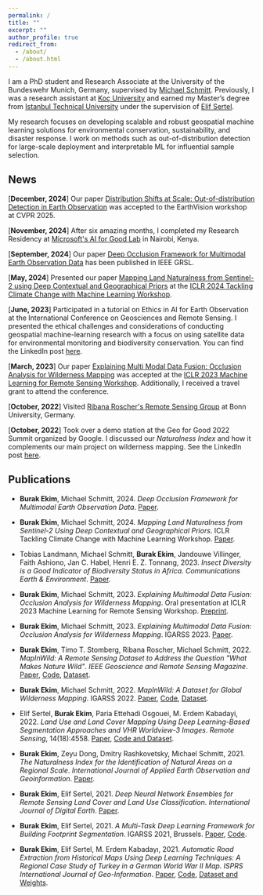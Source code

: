 ```yaml
---
permalink: /
title: ""
excerpt: ""
author_profile: true
redirect_from: 
  - /about/
  - /about.html
---
```


I am a PhD student and Research Associate at the University of the Bundeswehr Munich, Germany, supervised by [Michael Schmitt](https://schmitt-muc.github.io/). Previously, I was a research assistant at [Koç University](https://www.ku.edu.tr/en) and earned my Master’s degree from [Istanbul Technical University](https://www.itu.edu.tr/en) under the supervision of [Elif Sertel](https://web.itu.edu.tr/~sertele/).

My research focuses on developing scalable and robust geospatial machine learning solutions for environmental conservation, sustainability, and disaster response. I work on methods such as out-of-distribution detection for large-scale deployment and interpretable ML for influential sample selection.

## News

[**December, 2024**] Our paper [Distribution Shifts at Scale: Out-of-distribution Detection in Earth Observation](https://arxiv.org/abs/2412.13394) was accepted to the EarthVision workshop at CVPR 2025.

[**November, 2024**] After six amazing months, I completed my Research Residency at [Microsoft's AI for Good Lab](https://www.microsoft.com/en-us/research/group/ai-for-good-research-lab/) in Nairobi, Kenya.

[**September, 2024**] Our paper [Deep Occlusion Framework for Multimodal Earth Observation Data](https://ieeexplore.ieee.org/document/10680581) has been published in IEEE GRSL.

[**May, 2024**] Presented our paper [Mapping Land Naturalness from Sentinel-2 using Deep Contextual and Geographical Priors](https://arxiv.org/abs/2406.19302) at the [ICLR 2024 Tackling Climate Change with Machine Learning Workshop](https://www.climatechange.ai/events/iclr2024).

[**June, 2023**] Participated in a tutorial on Ethics in AI for Earth Observation at the International Conference on Geosciences and Remote Sensing. I presented the ethical challenges and considerations of conducting geospatial machine-learning research with a focus on using satellite data for environmental monitoring and biodiversity conservation. You can find the LinkedIn post [here](https://www.linkedin.com/embed/feed/update/urn:li:share:7088108532616568832).

[**March, 2023**] Our paper [Explaining Multi Modal Data Fusion: Occlusion Analysis for Wilderness Mapping](https://arxiv.org/abs/2304.02407) was accepted at the [ICLR 2023 Machine Learning for Remote Sensing Workshop](https://nasaharvest.github.io/ml-for-remote-sensing/iclr2023/#travel-support). Additionally, I received a travel grant to attend the conference.

[**October, 2022**] Visited [Ribana Roscher's Remote Sensing Group](http://rs.ipb.uni-bonn.de/people/) at Bonn University, Germany.

[**October, 2022**] Took over a demo station at the Geo for Good 2022 Summit organized by Google. I discussed our _Naturalness Index_ and how it complements our main project on wilderness mapping. See the LinkedIn post [here](https://www.linkedin.com/posts/burakekim_wild-wilderness-naturalness-activity-6983534299677356032-6A7v?utm_source=li_share).

<!-- 
[**August, 2022**] I presented our study "Towards an Automatic, Satellite-Based Mapping of Wilderness Areas" at ForestST 2022 in Berlin.

[**June, 2022**] I presented our work "MapInWild: A Dataset for Global Wilderness Mapping" at IGARSS 2022. You can find my related LinkedIn post [here](https://www.linkedin.com/posts/burakekim_wilderness-explainablemachinelarning-enviromentalmonitoring-activity-6955923794850893824-MWq1?utm_source=linkedin_share).

[**January, 2022**] [2021 Best M.Sc. Thesis Award]: My master's thesis, titled "Land Cover and Land Use Classification of Multi-Modal High-Resolution Satellite Images Using a Multi-Task Deep Learning Approach," received first prize in the IEEE GRSS Turkey Master Thesis Competition. You can watch my talk [here](https://www.youtube.com/watch?v=KznDYXoMdjQ) and view the competition announcement [here](https://grssturkey.org//tez-yarismasi) (in Turkish).

[**July, 2021**] I presented our work "A Multi-Task Deep Learning Framework for Building Footprint Segmentation" at IGARSS 2021.

[**October, 2020**] The SPOT-7 and TerraSAR-X images used in my M.Sc. thesis were delivered by [AIRBUS](https://www.airbus.com/) and the [German Aerospace Center (DLR)](https://www.dlr.de/EN/Home/home_node.html) after positive evaluation of scientific proposals.

[**July, 2020**] My M.Sc. thesis was awarded by [The Scientific and Technological Research Council of Turkey](https://www.tubitak.gov.tr/en) under the 2210/C Scholarship Program in the Priority Fields in Science and Technology. You can read more about my thesis and related posts [here](https://www.linkedin.com/feed/update/urn:li:activity:6817060928564015104/).
!--> 

## Publications

- **Burak Ekim**, Michael Schmitt, 2024. *Deep Occlusion Framework for Multimodal Earth Observation Data*. [Paper](https://ieeexplore.ieee.org/document/10680581).

- **Burak Ekim**, Michael Schmitt, 2024. *Mapping Land Naturalness from Sentinel-2 Using Deep Contextual and Geographical Priors*. ICLR Tackling Climate Change with Machine Learning Workshop. [Paper](https://arxiv.org/abs/2406.19302).

- Tobias Landmann, Michael Schmitt, **Burak Ekim**, Jandouwe Villinger, Faith Ashiono, Jan C. Habel, Henri E. Z. Tonnang, 2023. *Insect Diversity is a Good Indicator of Biodiversity Status in Africa*. *Communications Earth & Environment*. [Paper](https://www.nature.com/articles/s43247-023-00896-1).

-  **Burak Ekim**, Michael Schmitt, 2023. *Explaining Multimodal Data Fusion: Occlusion Analysis for Wilderness Mapping*. Oral presentation at ICLR 2023 Machine Learning for Remote Sensing Workshop. [Preprint](https://arxiv.org/pdf/2304.02407.pdf).

- **Burak Ekim**, Michael Schmitt, 2023. *Explaining Multimodal Data Fusion: Occlusion Analysis for Wilderness Mapping*. IGARSS 2023. [Paper](https://ieeexplore.ieee.org/document/10283349).

- **Burak Ekim**, Timo T. Stomberg, Ribana Roscher, Michael Schmitt, 2022. *MapInWild: A Remote Sensing Dataset to Address the Question "What Makes Nature Wild"*. *IEEE Geoscience and Remote Sensing Magazine*. [Paper](https://ieeexplore.ieee.org/document/10089830?source=authoralert), [Code](https://github.com/burakekim/MapInWild), [Dataset](https://dataverse.harvard.edu/dataverse/mapinwild).

- **Burak Ekim**, Michael Schmitt, 2022. *MapInWild: A Dataset for Global Wilderness Mapping*. IGARSS 2022. [Paper](https://ieeexplore.ieee.org/document/9883217), [Code](https://github.com/burakekim/MapInWild), [Dataset](https://dataverse.harvard.edu/dataverse/mapinwild).

- Elif Sertel, **Burak Ekim**, Paria Ettehadi Osgouei, M. Erdem Kabadayi, 2022. *Land Use and Land Cover Mapping Using Deep Learning-Based Segmentation Approaches and VHR Worldview-3 Images*. *Remote Sensing*, 14(18):4558. [Paper](https://doi.org/10.3390/rs14184558), [Code and Dataset](https://github.com/burakekim/LULCMapping-WV3images-CORINE-DLMethods).

- **Burak Ekim**, Zeyu Dong, Dmitry Rashkovetsky, Michael Schmitt, 2021. *The Naturalness Index for the Identification of Natural Areas on a Regional Scale*. *International Journal of Applied Earth Observation and Geoinformation*. [Paper](https://www.sciencedirect.com/science/article/pii/S0303243421003299).

- **Burak Ekim**, Elif Sertel, 2021. *Deep Neural Network Ensembles for Remote Sensing Land Cover and Land Use Classification*. *International Journal of Digital Earth*. [Paper](https://www.tandfonline.com/doi/full/10.1080/17538947.2021.1980125).

- **Burak Ekim**, Elif Sertel, 2021. *A Multi-Task Deep Learning Framework for Building Footprint Segmentation*. IGARSS 2021, Brussels. [Paper](https://ieeexplore.ieee.org/document/9554766), [Code](https://github.com/burakekim/MTL_homoscedastic_SRB).

- **Burak Ekim**, Elif Sertel, M. Erdem Kabadayı, 2021. *Automatic Road Extraction from Historical Maps Using Deep Learning Techniques: A Regional Case Study of Turkey in a German World War II Map*. *ISPRS International Journal of Geo-Information*. [Paper](https://www.mdpi.com/2220-9964/10/8/492), [Code](https://github.com/UrbanOccupationsOETR/Automatic-Road-Extraction-from-Historical-Maps-using-Deep-Learning-Techniques), [Dataset and Weights](https://urbanoccupations.ku.edu.tr/historical-road-types-for-turkey-1940s/).

<script type="text/javascript" style="height:10px; width:10px" id="clustrmaps" src="//clustrmaps.com/map_v2.js?d=9kmrPH6U4ucC9bOOYr5mKNmBfa0zVBRvBzSgE0Wv9nY&cl=ffffff&w=a"></script>


